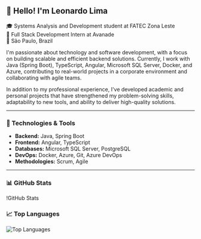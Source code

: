 ## 👋 Hello! I'm Leonardo Lima

🎓 Systems Analysis and Development student at FATEC Zona Leste  
💼 Full Stack Development Intern at Avanade  
📍 São Paulo, Brazil

I'm passionate about technology and software development, with a focus on building scalable and efficient backend solutions. Currently, I work with Java (Spring Boot), TypeScript, Angular, Microsoft SQL Server, Docker, and Azure, contributing to real-world projects in a corporate environment and collaborating with agile teams.

In addition to my professional experience, I've developed academic and personal projects that have strengthened my problem-solving skills, adaptability to new tools, and ability to deliver high-quality solutions.

---

### 🚀 Technologies & Tools
- **Backend:** Java, Spring Boot  
- **Frontend:** Angular, TypeScript  
- **Databases:** Microsoft SQL Server, PostgreSQL  
- **DevOps:** Docker, Azure, Git, Azure DevOps  
- **Methodologies:** Scrum, Agile

---

### 📊 GitHub Stats

!GitHub Stats

### 📈 Top Languages

![Top Languages](https://github-readme-stats.vercel.app/api/top-langs/?username=leolimaferreira&layout=compact)
